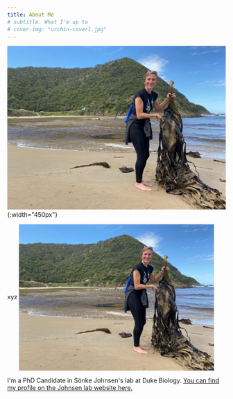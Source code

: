 ```yaml
---
title: About Me
# subtitle: What I'm up to
# cover-img: "urchin-cover1.jpg"
---
```


![me](australia_kelp.JPG){:width="450px"}

xyz
<img align="center" width="450" src="/australia_kelp.JPG">

I'm a PhD Candidate in Sönke Johnsen's lab at Duke Biology. [You can find my profile on the Johnsen lab website here.](https://opticsoflife.org/people/julia.html)
